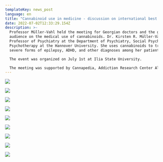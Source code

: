 ```yaml
---
templateKey: news_post
language: en
title: "Cannabinoid use in medicine - discussion on international best practices "
date: 2022-07-02T12:33:29.154Z
description: >-
  Professor Müller-Vahl held the meeting for Georgian doctors and the general
  audience on the medical use of cannabinoids. Dr. Kirsten R. Müller-Vahl is a
  Professor of Psychiatry at the Department of Psychiatry, Social Psychiatry and
  Psychotherapy at the Hannover University. She uses cannabinoids to treat
  severe forms of epilepsy, ADHD, and other diagnoses among her patients. 

  The event was organized on July 1st at Ilia State University. 

  The meeting was supported by Cannapedia, Addiction Research Center Alternative Georgia, and Open society Foundation.
---
```

<div class="image-list">

![](/media/uploads/dsc_2014.jpg)

![](/media/uploads/dsc_2011.jpg)

![](/media/uploads/dsc_1990.jpg)

![](/media/uploads/dsc_1933.jpg)

![](/media/uploads/dsc_1968.jpg)

![](/media/uploads/dsc_1910.jpg)

![](/media/uploads/dsc_1935.jpg)

![](/media/uploads/dsc_1863.jpg)

![](/media/uploads/dsc_1865.jpg)

</div>